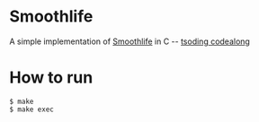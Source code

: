 # Smoothlife

A simple implementation of [Smoothlife](https://arxiv.org/abs/1111.1567) in C -- [tsoding codealong](https://www.youtube.com/watch?v=L68_BBiuHUw)

# How to run
```
$ make
$ make exec
```

